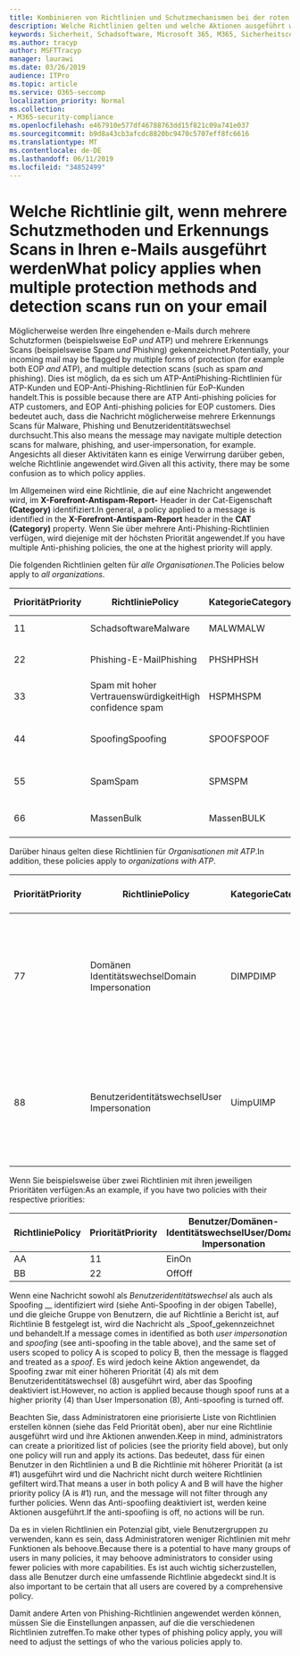 ```yaml
---
title: Kombinieren von Richtlinien und Schutzmechanismen bei der roten Kennzeichnung von e-Mails
description: Welche Richtlinien gelten und welche Aktionen ausgeführt werden sollen, wenn e-Mail-Nachrichten als Schadsoftware, Spam, vertrauenswürdiger Spam, Phishing und Massen von EoP und/oder ATP gekennzeichnet sind.
keywords: Sicherheit, Schadsoftware, Microsoft 365, M365, Sicherheitscenter, ATP, Microsoft Defender ATP, Office 365 ATP, Azure ATP
ms.author: tracyp
author: MSFTTracyp
manager: laurawi
ms.date: 03/26/2019
audience: ITPro
ms.topic: article
ms.service: O365-seccomp
localization_priority: Normal
ms.collection:
- M365-security-compliance
ms.openlocfilehash: e467910e577df46788763dd15f821c09a741e037
ms.sourcegitcommit: b9d8a43cb3afcdc8820bc9470c5707eff8fc6616
ms.translationtype: MT
ms.contentlocale: de-DE
ms.lasthandoff: 06/11/2019
ms.locfileid: "34852499"
---
```

# <a name="what-policy-applies-when-multiple-protection-methods-and-detection-scans-run-on-your-email"></a><span data-ttu-id="9d66e-104">Welche Richtlinie gilt, wenn mehrere Schutzmethoden und Erkennungs Scans in Ihren e-Mails ausgeführt werden</span><span class="sxs-lookup"><span data-stu-id="9d66e-104">What policy applies when multiple protection methods and detection scans run on your email</span></span>

<span data-ttu-id="9d66e-105">Möglicherweise werden Ihre eingehenden e-Mails durch mehrere Schutzformen (beispielsweise EoP *und* ATP) und mehrere Erkennungs Scans (beispielsweise Spam *und* Phishing) gekennzeichnet.</span><span class="sxs-lookup"><span data-stu-id="9d66e-105">Potentially, your incoming mail may be flagged by multiple forms of protection (for example both EOP *and* ATP), and multiple detection scans (such as spam *and* phishing).</span></span> <span data-ttu-id="9d66e-106">Dies ist möglich, da es sich um ATP-AntiPhishing-Richtlinien für ATP-Kunden und EOP-Anti-Phishing-Richtlinien für EoP-Kunden handelt.</span><span class="sxs-lookup"><span data-stu-id="9d66e-106">This is possible because there are ATP Anti-phishing policies for ATP customers, and EOP Anti-phishing policies for EOP customers.</span></span> <span data-ttu-id="9d66e-107">Dies bedeutet auch, dass die Nachricht möglicherweise mehrere Erkennungs Scans für Malware, Phishing und Benutzeridentitätswechsel durchsucht.</span><span class="sxs-lookup"><span data-stu-id="9d66e-107">This also means the message may navigate multiple detection scans for malware, phishing, and user-impersonation, for example.</span></span> <span data-ttu-id="9d66e-108">Angesichts all dieser Aktivitäten kann es einige Verwirrung darüber geben, welche Richtlinie angewendet wird.</span><span class="sxs-lookup"><span data-stu-id="9d66e-108">Given all this activity, there may be some confusion as to which policy applies.</span></span>

<span data-ttu-id="9d66e-109">Im Allgemeinen wird eine Richtlinie, die auf eine Nachricht angewendet wird, im **X-Forefront-Antispam-Report-** Header in der Cat-Eigenschaft **(Category)** identifiziert.</span><span class="sxs-lookup"><span data-stu-id="9d66e-109">In general, a policy applied to a message is identified in the **X-Forefront-Antispam-Report** header in the **CAT (Category)** property.</span></span> <span data-ttu-id="9d66e-110">Wenn Sie über mehrere Anti-Phishing-Richtlinien verfügen, wird diejenige mit der höchsten Priorität angewendet.</span><span class="sxs-lookup"><span data-stu-id="9d66e-110">If you have multiple Anti-phishing policies, the one at the highest priority will apply.</span></span>

<span data-ttu-id="9d66e-111">Die folgenden Richtlinien gelten für _alle Organisationen_.</span><span class="sxs-lookup"><span data-stu-id="9d66e-111">The Policies below apply to _all organizations_.</span></span>

|<span data-ttu-id="9d66e-112">Priorität</span><span class="sxs-lookup"><span data-stu-id="9d66e-112">Priority</span></span> |<span data-ttu-id="9d66e-113">Richtlinie</span><span class="sxs-lookup"><span data-stu-id="9d66e-113">Policy</span></span>  |<span data-ttu-id="9d66e-114">Kategorie</span><span class="sxs-lookup"><span data-stu-id="9d66e-114">Category</span></span>  |<span data-ttu-id="9d66e-115">Wo verwaltet</span><span class="sxs-lookup"><span data-stu-id="9d66e-115">Where Managed</span></span> |
|---------|---------|---------|---------|
|<span data-ttu-id="9d66e-116">1</span><span class="sxs-lookup"><span data-stu-id="9d66e-116">1</span></span>     | <span data-ttu-id="9d66e-117">Schadsoftware</span><span class="sxs-lookup"><span data-stu-id="9d66e-117">Malware</span></span>      | <span data-ttu-id="9d66e-118">MALW</span><span class="sxs-lookup"><span data-stu-id="9d66e-118">MALW</span></span>      | <span data-ttu-id="9d66e-119">Schadsoftware-Richtlinie</span><span class="sxs-lookup"><span data-stu-id="9d66e-119">Malware policy</span></span>   |
|<span data-ttu-id="9d66e-120">2</span><span class="sxs-lookup"><span data-stu-id="9d66e-120">2</span></span>     | <span data-ttu-id="9d66e-121">Phishing-E-Mail</span><span class="sxs-lookup"><span data-stu-id="9d66e-121">Phishing</span></span>     | <span data-ttu-id="9d66e-122">PHSH</span><span class="sxs-lookup"><span data-stu-id="9d66e-122">PHSH</span></span>     | <span data-ttu-id="9d66e-123">Konfigurieren von Spamfilterrichtlinien</span><span class="sxs-lookup"><span data-stu-id="9d66e-123">Configure your spam filter policies</span></span>     |
|<span data-ttu-id="9d66e-124">3</span><span class="sxs-lookup"><span data-stu-id="9d66e-124">3</span></span>     | <span data-ttu-id="9d66e-125">Spam mit hoher Vertrauenswürdigkeit</span><span class="sxs-lookup"><span data-stu-id="9d66e-125">High confidence spam</span></span>      | <span data-ttu-id="9d66e-126">HSPM</span><span class="sxs-lookup"><span data-stu-id="9d66e-126">HSPM</span></span>        | <span data-ttu-id="9d66e-127">Konfigurieren von Spamfilterrichtlinien</span><span class="sxs-lookup"><span data-stu-id="9d66e-127">Configure your spam filter policies</span></span>        |
|<span data-ttu-id="9d66e-128">4</span><span class="sxs-lookup"><span data-stu-id="9d66e-128">4</span></span>     | <span data-ttu-id="9d66e-129">Spoofing</span><span class="sxs-lookup"><span data-stu-id="9d66e-129">Spoofing</span></span>        | <span data-ttu-id="9d66e-130">SPOOF</span><span class="sxs-lookup"><span data-stu-id="9d66e-130">SPOOF</span></span>        | <span data-ttu-id="9d66e-131">Anti-Phishing-Richtlinie, spoof Intelligence</span><span class="sxs-lookup"><span data-stu-id="9d66e-131">Anti-phishing policy, spoof intelligence</span></span>        |
|<span data-ttu-id="9d66e-132">5</span><span class="sxs-lookup"><span data-stu-id="9d66e-132">5</span></span>     | <span data-ttu-id="9d66e-133">Spam</span><span class="sxs-lookup"><span data-stu-id="9d66e-133">Spam</span></span>         | <span data-ttu-id="9d66e-134">SPM</span><span class="sxs-lookup"><span data-stu-id="9d66e-134">SPM</span></span>         | <span data-ttu-id="9d66e-135">Konfigurieren von Spamfilterrichtlinien</span><span class="sxs-lookup"><span data-stu-id="9d66e-135">Configure your spam filter policies</span></span>         |
|<span data-ttu-id="9d66e-136">6</span><span class="sxs-lookup"><span data-stu-id="9d66e-136">6</span></span>     | <span data-ttu-id="9d66e-137">Massen</span><span class="sxs-lookup"><span data-stu-id="9d66e-137">Bulk</span></span>         | <span data-ttu-id="9d66e-138">Massen</span><span class="sxs-lookup"><span data-stu-id="9d66e-138">BULK</span></span>        | <span data-ttu-id="9d66e-139">Konfigurieren von Spamfilterrichtlinien</span><span class="sxs-lookup"><span data-stu-id="9d66e-139">Configure your spam filter policies</span></span>         |

<span data-ttu-id="9d66e-140">Darüber hinaus gelten diese Richtlinien für _Organisationen mit ATP_.</span><span class="sxs-lookup"><span data-stu-id="9d66e-140">In addition, these policies apply to _organizations with ATP_.</span></span>

|<span data-ttu-id="9d66e-141">Priorität</span><span class="sxs-lookup"><span data-stu-id="9d66e-141">Priority</span></span> |<span data-ttu-id="9d66e-142">Richtlinie</span><span class="sxs-lookup"><span data-stu-id="9d66e-142">Policy</span></span>  |<span data-ttu-id="9d66e-143">Kategorie</span><span class="sxs-lookup"><span data-stu-id="9d66e-143">Category</span></span>  |<span data-ttu-id="9d66e-144">Wo verwaltet</span><span class="sxs-lookup"><span data-stu-id="9d66e-144">Where Managed</span></span> |
|---------|---------|---------|---------|
|<span data-ttu-id="9d66e-145">7</span><span class="sxs-lookup"><span data-stu-id="9d66e-145">7</span></span>     | <span data-ttu-id="9d66e-146">Domänen Identitätswechsel</span><span class="sxs-lookup"><span data-stu-id="9d66e-146">Domain Impersonation</span></span>         | <span data-ttu-id="9d66e-147">DIMP</span><span class="sxs-lookup"><span data-stu-id="9d66e-147">DIMP</span></span>         | <span data-ttu-id="9d66e-148">Einrichten von Office 365 ATP-Richtlinien für Anti-Phishing und Anti-Phishing</span><span class="sxs-lookup"><span data-stu-id="9d66e-148">Set up Office 365 ATP anti-phishing and anti-phishing policies</span></span>        |
|<span data-ttu-id="9d66e-149">8</span><span class="sxs-lookup"><span data-stu-id="9d66e-149">8</span></span>     | <span data-ttu-id="9d66e-150">Benutzeridentitätswechsel</span><span class="sxs-lookup"><span data-stu-id="9d66e-150">User Impersonation</span></span>        | <span data-ttu-id="9d66e-151">Uimp</span><span class="sxs-lookup"><span data-stu-id="9d66e-151">UIMP</span></span>         | <span data-ttu-id="9d66e-152">Einrichten von Office 365 ATP-Richtlinien für Anti-Phishing und Anti-Phishing</span><span class="sxs-lookup"><span data-stu-id="9d66e-152">Set up Office 365 ATP anti-phishing and anti-phishing policies</span></span>         |

<span data-ttu-id="9d66e-153">Wenn Sie beispielsweise über zwei Richtlinien mit ihren jeweiligen Prioritäten verfügen:</span><span class="sxs-lookup"><span data-stu-id="9d66e-153">As an example, if you have two policies with their respective priorities:</span></span>

|<span data-ttu-id="9d66e-154">Richtlinie</span><span class="sxs-lookup"><span data-stu-id="9d66e-154">Policy</span></span>  |<span data-ttu-id="9d66e-155">Priorität</span><span class="sxs-lookup"><span data-stu-id="9d66e-155">Priority</span></span>  |<span data-ttu-id="9d66e-156">Benutzer/Domänen-Identitätswechsel</span><span class="sxs-lookup"><span data-stu-id="9d66e-156">User/Domain Impersonation</span></span>  |<span data-ttu-id="9d66e-157">Anti-Spoofing</span><span class="sxs-lookup"><span data-stu-id="9d66e-157">Anti-spoofing</span></span>  |
|---------|---------|---------|---------|
|<span data-ttu-id="9d66e-158">A</span><span class="sxs-lookup"><span data-stu-id="9d66e-158">A</span></span>     | <span data-ttu-id="9d66e-159">1</span><span class="sxs-lookup"><span data-stu-id="9d66e-159">1</span></span>        | <span data-ttu-id="9d66e-160">Ein</span><span class="sxs-lookup"><span data-stu-id="9d66e-160">On</span></span>        |<span data-ttu-id="9d66e-161">Off</span><span class="sxs-lookup"><span data-stu-id="9d66e-161">Off</span></span>         |
|<span data-ttu-id="9d66e-162">B</span><span class="sxs-lookup"><span data-stu-id="9d66e-162">B</span></span>     | <span data-ttu-id="9d66e-163">2</span><span class="sxs-lookup"><span data-stu-id="9d66e-163">2</span></span>        | <span data-ttu-id="9d66e-164">Off</span><span class="sxs-lookup"><span data-stu-id="9d66e-164">Off</span></span>        | <span data-ttu-id="9d66e-165">Ein</span><span class="sxs-lookup"><span data-stu-id="9d66e-165">On</span></span>        |

<span data-ttu-id="9d66e-166">Wenn eine Nachricht sowohl als _Benutzeridentitätswechsel_ als auch als Spoofing __ identifiziert wird (siehe Anti-Spoofing in der obigen Tabelle), und die gleiche Gruppe von Benutzern, die auf Richtlinie a Bericht ist, auf Richtlinie B festgelegt ist, wird die Nachricht als _Spoof_gekennzeichnet und behandelt.</span><span class="sxs-lookup"><span data-stu-id="9d66e-166">If a message comes in identified as both _user impersonation_ and _spoofing_ (see anti-spoofing in the table above), and the same set of users scoped to policy A is scoped to policy B, then the message is flagged and treated as a _spoof_.</span></span> <span data-ttu-id="9d66e-167">Es wird jedoch keine Aktion angewendet, da Spoofing zwar mit einer höheren Priorität (4) als mit dem Benutzeridentitätswechsel (8) ausgeführt wird, aber das Spoofing deaktiviert ist.</span><span class="sxs-lookup"><span data-stu-id="9d66e-167">However, no action is applied because though spoof runs at a higher priority (4) than User Impersonation (8), Anti-spoofing is turned off.</span></span>

<span data-ttu-id="9d66e-168">Beachten Sie, dass Administratoren eine priorisierte Liste von Richtlinien erstellen können (siehe das Feld Priorität oben), aber nur eine Richtlinie ausgeführt wird und ihre Aktionen anwenden.</span><span class="sxs-lookup"><span data-stu-id="9d66e-168">Keep in mind, administrators can create a prioritized list of policies (see the priority field above), but only one policy will run and apply its actions.</span></span> <span data-ttu-id="9d66e-169">Das bedeutet, dass für einen Benutzer in den Richtlinien a und B die Richtlinie mit höherer Priorität (a ist #1) ausgeführt wird und die Nachricht nicht durch weitere Richtlinien gefiltert wird.</span><span class="sxs-lookup"><span data-stu-id="9d66e-169">That means a user in both policy A and B will have the higher priority policy (A is #1) run, and the message will not filter through any further policies.</span></span> <span data-ttu-id="9d66e-170">Wenn das Anti-spoofiing deaktiviert ist, werden keine Aktionen ausgeführt.</span><span class="sxs-lookup"><span data-stu-id="9d66e-170">If the anti-spoofiing is off, no actions will be run.</span></span>

<span data-ttu-id="9d66e-171">Da es in vielen Richtlinien ein Potenzial gibt, viele Benutzergruppen zu verwenden, kann es sein, dass Administratoren weniger Richtlinien mit mehr Funktionen als behoove.</span><span class="sxs-lookup"><span data-stu-id="9d66e-171">Because there is a potential to have many groups of users in many policies, it may behoove administrators to consider using fewer policies with more capabilities.</span></span> <span data-ttu-id="9d66e-172">Es ist auch wichtig sicherzustellen, dass alle Benutzer durch eine umfassende Richtlinie abgedeckt sind.</span><span class="sxs-lookup"><span data-stu-id="9d66e-172">It is also important to be certain that all users are covered by a comprehensive policy.</span></span>

<span data-ttu-id="9d66e-173">Damit andere Arten von Phishing-Richtlinien angewendet werden können, müssen Sie die Einstellungen anpassen, auf die die verschiedenen Richtlinien zutreffen.</span><span class="sxs-lookup"><span data-stu-id="9d66e-173">To make other types of phishing policy apply, you will need to adjust the settings of who the various policies apply to.</span></span>



